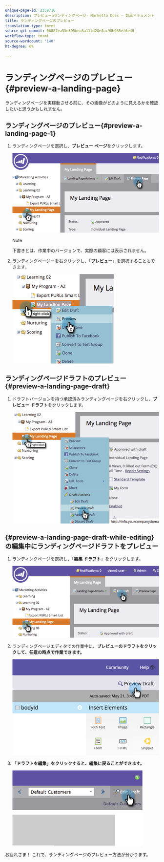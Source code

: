 ```yaml
---
unique-page-id: 2359716
description: プレビューaランディングページ- Marketto Docs — 製品ドキュメント
title: ランディングページのプレビュー
translation-type: tm+mt
source-git-commit: 00887ea53e395bea3a11fd28e0ac98b085ef6ed8
workflow-type: tm+mt
source-wordcount: '140'
ht-degree: 0%

---
```



# ランディングページのプレビュー{#preview-a-landing-page}

ランディングページを実稼動させる前に、その画像がどのように見えるかを確認したいと思うかもしれません。

## ランディングページのプレビュー{#preview-a-landing-page-1}

1. ランディングページを選択し、**プレビュー** **ページ**&#x200B;をクリックします。

   ![](assets/image2014-9-16-16-3a21-3a10.png)

   >[!NOTE]
   >
   >下書きとは、作業中のバージョンで、実際の顧客には表示されません。

1. ランディングページーを右クリックし、「**プレビュー**」を選択することもできます。

   ![](assets/image2014-9-17-10-3a9-3a49.png)

## ランディングページドラフトのプレビュー{#preview-a-landing-page-draft}

1. ドラフトバージョンを持つ承認済みランディングページを右クリックし、**プレビュー** **ドラフト**&#x200B;をクリックします。

   ![](assets/image2014-9-17-10-3a9-3a56.png)

## {#preview-a-landing-page-draft-while-editing}の編集中にランディングページドラフトをプレビュー

1. ランディングページを選択し、「**編集** **ドラフト**」をクリックします。

   ![](assets/image2014-9-17-10-3a10-3a4.png)

1. ランディングページエディタでの作業中に、**プレビューのドラフトをクリックして、任意の時点で作業できます。**

   ![](assets/image2015-5-21-15-3a48-3a59.png)

1. 「**ドラフトを編集」をクリックすると、編集に戻ることができます。**

   ![](assets/image2014-9-17-10-3a10-3a20.png)

お疲れさま！ これで、ランディングページのプレビュー方法が分かります。
